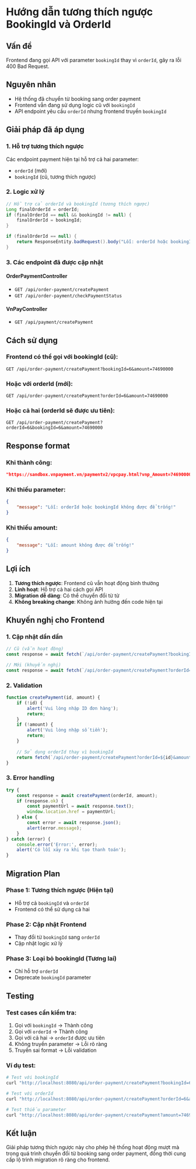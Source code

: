 # Hướng dẫn tương thích ngược BookingId và OrderId

## Vấn đề
Frontend đang gọi API với parameter `bookingId` thay vì `orderId`, gây ra lỗi 400 Bad Request.

## Nguyên nhân
- Hệ thống đã chuyển từ booking sang order payment
- Frontend vẫn đang sử dụng logic cũ với `bookingId`
- API endpoint yêu cầu `orderId` nhưng frontend truyền `bookingId`

## Giải pháp đã áp dụng

### 1. Hỗ trợ tương thích ngược
Các endpoint payment hiện tại hỗ trợ cả hai parameter:
- `orderId` (mới)
- `bookingId` (cũ, tương thích ngược)

### 2. Logic xử lý
```java
// Hỗ trợ cả orderId và bookingId (tương thích ngược)
Long finalOrderId = orderId;
if (finalOrderId == null && bookingId != null) {
    finalOrderId = bookingId;
}

if (finalOrderId == null) {
    return ResponseEntity.badRequest().body("Lỗi: orderId hoặc bookingId không được để trống!");
}
```

### 3. Các endpoint đã được cập nhật

#### OrderPaymentController
- `GET /api/order-payment/createPayment`
- `GET /api/order-payment/checkPaymentStatus`

#### VnPayController
- `GET /api/payment/createPayment`

## Cách sử dụng

### Frontend có thể gọi với bookingId (cũ):
```
GET /api/order-payment/createPayment?bookingId=6&amount=74690000
```

### Hoặc với orderId (mới):
```
GET /api/order-payment/createPayment?orderId=6&amount=74690000
```

### Hoặc cả hai (orderId sẽ được ưu tiên):
```
GET /api/order-payment/createPayment?orderId=6&bookingId=6&amount=74690000
```

## Response format

### Khi thành công:
```json
"https://sandbox.vnpayment.vn/paymentv2/vpcpay.html?vnp_Amount=74690000&vnp_Command=pay&vnp_CreateDate=20241201120000&vnp_CurrCode=VND&vnp_IpAddr=127.0.0.1&vnp_Locale=vn&vnp_OrderInfo=Thanh+toan+don+hang+6&vnp_OrderType=other&vnp_ReturnUrl=http://localhost:8080/api/payment/vnpay-return&vnp_TmnCode=DEMO&vnp_TxnRef=6&vnp_Version=2.1.0&vnp_SecureHash=..."
```

### Khi thiếu parameter:
```json
{
    "message": "Lỗi: orderId hoặc bookingId không được để trống!"
}
```

### Khi thiếu amount:
```json
{
    "message": "Lỗi: amount không được để trống!"
}
```

## Lợi ích

1. **Tương thích ngược**: Frontend cũ vẫn hoạt động bình thường
2. **Linh hoạt**: Hỗ trợ cả hai cách gọi API
3. **Migration dễ dàng**: Có thể chuyển đổi từ từ
4. **Không breaking change**: Không ảnh hưởng đến code hiện tại

## Khuyến nghị cho Frontend

### 1. Cập nhật dần dần
```javascript
// Cũ (vẫn hoạt động)
const response = await fetch(`/api/order-payment/createPayment?bookingId=${id}&amount=${amount}`);

// Mới (khuyến nghị)
const response = await fetch(`/api/order-payment/createPayment?orderId=${id}&amount=${amount}`);
```

### 2. Validation
```javascript
function createPayment(id, amount) {
    if (!id) {
        alert('Vui lòng nhập ID đơn hàng');
        return;
    }
    if (!amount) {
        alert('Vui lòng nhập số tiền');
        return;
    }
    
    // Sử dụng orderId thay vì bookingId
    return fetch(`/api/order-payment/createPayment?orderId=${id}&amount=${amount}`);
}
```

### 3. Error handling
```javascript
try {
    const response = await createPayment(orderId, amount);
    if (response.ok) {
        const paymentUrl = await response.text();
        window.location.href = paymentUrl;
    } else {
        const error = await response.json();
        alert(error.message);
    }
} catch (error) {
    console.error('Error:', error);
    alert('Có lỗi xảy ra khi tạo thanh toán');
}
```

## Migration Plan

### Phase 1: Tương thích ngược (Hiện tại)
- Hỗ trợ cả `bookingId` và `orderId`
- Frontend có thể sử dụng cả hai

### Phase 2: Cập nhật Frontend
- Thay đổi từ `bookingId` sang `orderId`
- Cập nhật logic xử lý

### Phase 3: Loại bỏ bookingId (Tương lai)
- Chỉ hỗ trợ `orderId`
- Deprecate `bookingId` parameter

## Testing

### Test cases cần kiểm tra:
1. Gọi với `bookingId` → Thành công
2. Gọi với `orderId` → Thành công
3. Gọi với cả hai → `orderId` được ưu tiên
4. Không truyền parameter → Lỗi rõ ràng
5. Truyền sai format → Lỗi validation

### Ví dụ test:
```bash
# Test với bookingId
curl "http://localhost:8080/api/order-payment/createPayment?bookingId=6&amount=74690000"

# Test với orderId
curl "http://localhost:8080/api/order-payment/createPayment?orderId=6&amount=74690000"

# Test thiếu parameter
curl "http://localhost:8080/api/order-payment/createPayment?amount=74690000"
```

## Kết luận
Giải pháp tương thích ngược này cho phép hệ thống hoạt động mượt mà trong quá trình chuyển đổi từ booking sang order payment, đồng thời cung cấp lộ trình migration rõ ràng cho frontend. 